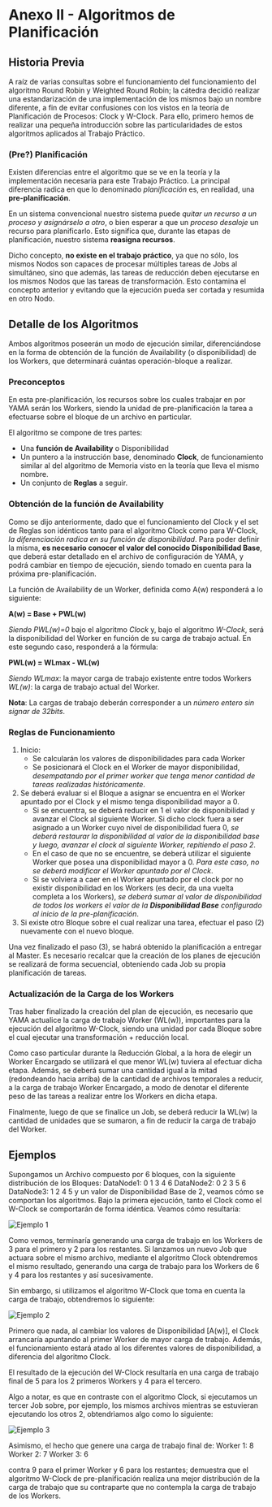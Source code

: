 # Anexo II - Algoritmos de Planificación

## Historia Previa

A raíz de varias consultas sobre el funcionamiento del funcionamiento del algoritmo Round Robin y Weighted Round Robin; la cátedra decidió realizar una estandarización de una implementación de los mismos bajo un nombre diferente, a fin de evitar confusiones con los vistos en la teoría de Planificación de Procesos: Clock y W-Clock. Para ello, primero hemos de realizar una pequeña introducción sobre las particularidades de estos algoritmos aplicados al Trabajo Práctico.

### (Pre?) Planificación
Existen diferencias entre el algoritmo que se ve en la teoría y la implementación necesaria para este Trabajo Práctico. La principal diferencia radica en que lo denominado *planificación* es, en realidad, una **pre-planificación**.

En un sistema convencional nuestro sistema puede *quitar un recurso a un proceso y asignárselo a otro*, o bien esperar a que un *proceso desaloje* un recurso para planificarlo. Esto significa que, durante las etapas de planificación, nuestro sistema **reasigna recursos**. 

Dicho concepto, **no existe en el trabajo práctico**, ya que no sólo, los mismos Nodos son capaces de procesar múltiples tareas de Jobs al simultáneo, sino que además, las tareas de reducción deben ejecutarse en los mismos Nodos que las tareas de transformación. Esto contamina el concepto anterior y evitando que la ejecución pueda ser cortada y resumida en otro Nodo.

## Detalle de los Algoritmos
Ambos algoritmos poseerán un modo de ejecución similar, diferenciándose en la forma de obtención de la función de Availability (o disponibilidad) de los Workers, que determinará cuántas operación-bloque a realizar.

### Preconceptos
En esta pre-planificación, los recursos sobre los cuales trabajar en por YAMA serán los Workers, siendo la unidad de pre-planificación la tarea a efectuarse sobre el bloque de un archivo en particular.

El algoritmo se compone de tres partes:
- Una **función de Availability** o Disponibilidad
- Un puntero a la instrucción base, denominado **Clock**, de funcionamiento similar al del algoritmo de Memoria visto en la teoría que lleva el mismo nombre.
- Un conjunto de **Reglas** a seguir.

### Obtención de la función de Availability
Como se dijo anteriormente, dado que el funcionamiento del Clock y el set de Reglas son idénticos tanto para el algoritmo Clock como para W-Clock, *la diferenciación radica en su función de disponibilidad*.
Para poder definir la misma, **es necesario conocer el valor del conocido Disponibilidad Base**, que deberá estar detallado en el archivo de configuración de YAMA, y podrá cambiar en tiempo de ejecución, siendo tomado en cuenta para la próxima pre-planificación.

La función de Availability de un Worker, definida como A(w) responderá a lo siguiente:

**A(w) = Base + PWL(w)**

*Siendo PWL(w)=0* bajo el algoritmo *Clock* y, bajo el algoritmo *W-Clock*, será la disponibilidad del Worker en función de su carga de trabajo actual. En este segundo caso, responderá a la fórmula:

**PWL(w) = WLmax - WL(w)**

*Siendo*
*WLmax*: la mayor carga de trabajo existente entre todos Workers
*WL(w)*: la carga de trabajo actual del Worker. 

**Nota**: La cargas de trabajo deberán corresponder a un *número entero sin signar de 32bits*.

### Reglas de Funcionamiento

1. Inicio:
   - Se calcularán los valores de disponibilidades para cada Worker
   - Se posicionará el Clock en el Worker de mayor disponibilidad, *desempatando por el primer worker que tenga menor cantidad de tareas realizadas históricamente*.
2. Se deberá evaluar si el Bloque a asignar se encuentra en el Worker apuntado por el Clock y el mismo tenga disponibilidad mayor a 0.
   - Si se encuentra, se deberá reducir en 1 el valor de disponibilidad y avanzar el Clock al siguiente Worker. Si dicho clock fuera a ser asignado a un Worker cuyo nivel de disponibilidad fuera 0, *se deberá restaurar la disponibilidad al valor de la disponibilidad base y luego, avanzar el clock al siguiente Worker, repitiendo el paso 2*.
   - En el caso de que no se encuentre, se deberá utilizar el siguiente Worker que posea una disponibilidad mayor a 0. *Para este caso, no se deberá modificar el Worker apuntado por el Clock*.
   - Si se volviera a caer en el Worker apuntado por el clock por no existir disponibilidad en los Workers (es decir, da una vuelta completa a los Workers), *se deberá sumar al valor de disponibilidad de todos los workers el valor de la __Disponibilidad Base__ configurado al inicio de la pre-planificación*.
3. Si existe otro Bloque sobre el cual realizar una tarea, efectuar el paso (2) nuevamente con el nuevo bloque. 

Una vez finalizado el paso (3), se habrá obtenido la planificación a entregar al Master. Es necesario recalcar que la creación de los planes de ejecución se realizará de forma secuencial, obteniendo cada Job su propia planificación de tareas.

### Actualización de la Carga de los Workers

Tras haber finalizado la creación del plan de ejecución, es necesario que YAMA actualice la carga de trabajo Worker (WL(w)), importantes para la ejecución del algoritmo W-Clock, siendo una unidad por cada Bloque sobre el cual ejecutar una transformación + reducción local.

Como caso particular durante la Reducción Global, a la hora de elegir un Worker Encargado se utilizará el que menor WL(w) tuviera al efectuar dicha etapa. Además, se deberá sumar una cantidad igual a la mitad (redondeando hacia arriba) de la cantidad de archivos temporales a reducir, a la carga de trabajo Worker Encargado, a modo de denotar el diferente peso de las tareas a realizar entre los Workers en dicha etapa.

Finalmente, luego de que se finalice un Job, se deberá reducir la WL(w) la cantidad de unidades que se sumaron, a fin de reducir la carga de trabajo del Worker.

## Ejemplos

Supongamos un Archivo compuesto por 6 bloques, con la siguiente distribución de los Bloques:
	DataNode1: 0 1 3 4 6
	DataNode2: 0 2 3 5 6
	DataNode3: 1 2 4 5
y un valor de Disponibilidad Base de 2, veamos cómo se comportan los algoritmos. Bajo la primera ejecución, tanto el Clock como el W-Clock se comportarán de forma idéntica. Veamos cómo resultaría:

![Ejemplo 1](/assets/clock-ejemplo-1.png)

Como vemos, terminaría generando una carga de trabajo en los Workers de 3 para el primero y 2 para los restantes. Si lanzamos un nuevo Job que actuara sobre el mismo archivo, mediante el algoritmo Clock obtendremos el mismo resultado, generando una carga de trabajo para los Workers de 6 y 4 para los restantes y así sucesivamente.

Sin embargo, si utilizamos el algoritmo W-Clock que toma en cuenta la carga de trabajo, obtendremos lo siguiente:

![Ejemplo 2](/assets/clock-ejemplo-2.png)

Primero que nada, al cambiar los valores de Disponibilidad [A(w)], el Clock arrancaría apuntando al primer Worker de mayor carga de trabajo. Además, el funcionamiento estará atado al los diferentes valores de disponibilidad, a diferencia del algoritmo Clock.

El resultado de la ejecución del W-Clock resultaría en una carga de trabajo final de 5 para los 2 primeros Workers y 4 para el tercero.

Algo a notar, es que en contraste con el algoritmo Clock, si ejecutamos un tercer Job sobre, por ejemplo, los mismos archivos mientras se estuvieran ejecutando los otros 2, obtendrìamos algo como lo siguiente:

![Ejemplo 3](/assets/clock-ejemplo-3.png)

Asimismo, el hecho que genere una carga de trabajo final de:
Worker 1: 8
Worker 2: 7
Worker 3: 6

contra 9 para el primer Worker y 6 para los restantes; demuestra que el algoritmo W-Clock de pre-planificación realiza una mejor distribución de la carga de trabajo que su contraparte que no contempla la carga de trabajo de los Workers.
